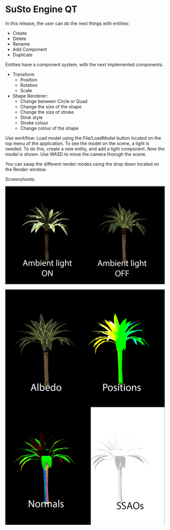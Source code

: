 # SuSto Engine QT

In this release, the user can do the next things with entities:
* Create
* Delete
* Rename
* Add Component 
* Duplicate

Entities have a component system, with the next implemented components:
* Transform
	- Position
	- Rotation
	- Scale
* Shape Renderer:
	- Change between Circle or  Quad
	- Change the size of the shape
	- Change the size of stroke
	- Strok style
	- Stroke colour
	- Change colour of the shape
	
Use workflow: Load model using the File/LoadModel button located on the top menu of the application. To 
see the model on the scene, a light is needed. To do this, create a new entity, and add a light component. Now the model is
shown. Use WASD to move the camera thorugh the scene.

You can swap the different render modes using the drop down located on the Render window.

Screenshoots:

![AmbientLight](AmbientLight.png)

![Modes](Modes.png)
